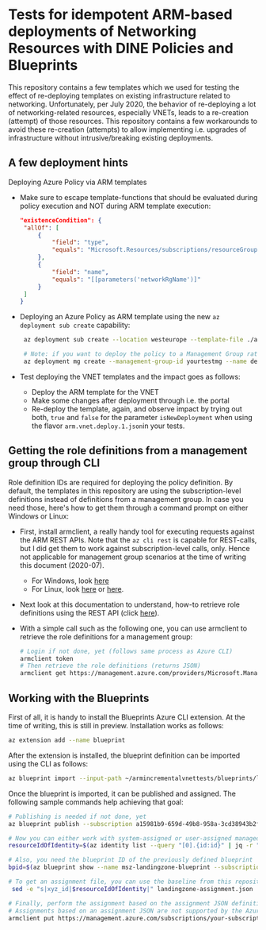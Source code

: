 # Tests for idempotent ARM-based deployments of Networking Resources with DINE Policies and Blueprints

This repository contains a few templates which we used for testing the effect of re-deploying templates on existing infrastructure related to networking. Unfortunately, per July 2020, the behavior of re-deploying a lot of networking-related resources, especially VNETs, leads to a re-creation (attempt) of those resources. This repository contains a few workarounds to avoid these re-creation (attempts) to allow implementing i.e. upgrades of infrastructure without intrusive/breaking existing deployments.

## A few deployment hints

Deploying Azure Policy via ARM templates
* Make sure to escape template-functions that should be evaluated during policy execution and NOT during ARM template execution:
   ```json
   "existenceCondition": {
    "allOf": [
        {
            "field": "type",
            "equals": "Microsoft.Resources/subscriptions/resourceGroups"
        },
        {
            "field": "name",
            "equals": "[[parameters('networkRgName')]"
        }
    ]
   }
   ```

* Deploying an Azure Policy as ARM template using the new `az deployment sub create` capability:
   ```bash
    az deployment sub create --location westeurope --template-file ./arm.policy.vnet.json

    # Note: if you want to deploy the policy to a Management Group rather than subscription, you can use the command below. But, the subscription()-template function will not work in that case and you need to reference roles which are available at the management group level.
    az deployment mg create --management-group-id yourtestmg --name deploymentname --location westeurope --template-file ./arm.policy.vnet.json
   ```

* Test deploying the VNET templates and the impact goes as follows:
  * Deploy the ARM template for the VNET
  * Make some changes after deployment through i.e. the portal
  * Re-deploy the template, again, and observe impact by trying out both, `true` and `false` for the parameter `isNewDeployment` when using the flavor `arm.vnet.deploy.1.json`in your tests.


## Getting the role definitions from a management group through CLI

Role definition IDs are required for deploying the policy definition. By default, the templates in this repository are using the subscription-level definitions instead of definitions from a management group. In case you need those, here's how to get them through a command prompt on either Windows or Linux:

* First, install armclient, a really handy tool for executing requests against the ARM REST APIs. Note that the `az cli rest` is capable for REST-calls, but I did get them to work against subscription-level calls, only. Hence not applicable for management group scenarios at the time of writing this document (2020-07).
   * For Windows, look [here](https://github.com/projectkudu/ARMClient)
   * For Linux, look [here](https://github.com/yangl900/armclient-go) or [here](https://github.com/jeffhollan/armclient-go).

* Next look at this documentation to understand, how-to retrieve role definitions using the REST API (click [here](https://docs.microsoft.com/en-us/azure/role-based-access-control/role-definitions-list#rest-api)).

* With a simple call such as the following one, you can use armclient to retrieve the role definitions for a management group:
   ``` bash
   # Login if not done, yet (follows same process as Azure CLI)
   armclient token
   # Then retrieve the role definitions (returns JSON)
   armclient get https://management.azure.com/providers/Microsoft.Management/managementGroups/MarioSzp_MG/providers/Microsoft.Authorization/roleDefinitions?api-version=2015-07-01
   ```

## Working with the Blueprints

First of all, it is handy to install the Blueprints Azure CLI extension. At the time of writing, this is still in preview. Installation works as follows:

```bash
az extension add --name blueprint
```

After the extension is installed, the blueprint definition can be imported using the CLI as follows:

```bash
az blueprint import --input-path ~/armincrementalvnettests/blueprints/landingzone-v1 --name "your-blueprint-name" --subscription "your-subscription-id" --yes
```

Once the blueprint is imported, it can be published and assigned. The following sample commands help achieving that goal:
```bash
# Publishing is needed if not done, yet
az blueprint publish --subscription a15981b9-659d-49b8-958a-3cd38943b2fe --blueprint-name "msz-landingzone-blueprint" --version 1.0

# Now you can either work with system-assigned or user-assigned managed identities. Below a simple example for getting the first, user-assigned managed identity at the scope of the current subscription and use its id for the blueprint. Ensure that the identity has sufficient permissions on your subscription. Additional note: the code uses jq (https://stedolan.github.io/jq/) for easier JSON-parsing
resourceIdOfIdentity=$(az identity list --query "[0].{id:id}" | jq -r ".id")

# Also, you need the blueprint ID of the previously defined blueprint
bpid=$(az blueprint show --name msz-landingzone-blueprint --subscription a15981b9-659d-49b8-958a-3cd38943b2fe | jq -r ".id")

# To get an assignment file, you can use the baseline from this repository and replace the identity and blueprint IDs using i.e. sed
 sed -e "s|xyz_id|$resourceIdOfIdentity|" landingzone-assignment.json | sed -e "s|bp_id|$bpid|" | tee test.json

# Finally, perform the assignment based on the assignment JSON definition
# Assignments based on an assignment JSON are not supported by the Azure CLI extension, yet. Hence, if doing from Linux, you can use the armclient (see above) CLI tool to execute a REST API call, directly
armclient put https://management.azure.com/subscriptions/your-subscription-id/providers/Microsoft.Blueprint/blueprintAssignments/assignSimpleBlueprint?api-version=2018-11-01-preview @test.json
```